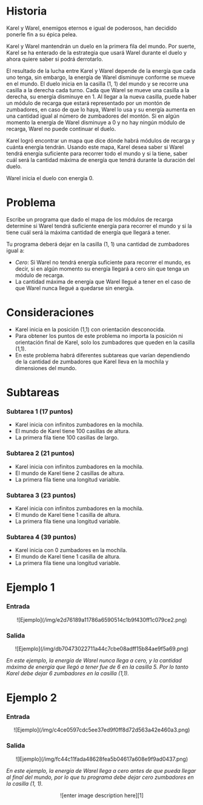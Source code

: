# Historia

Karel y Warel, enemigos eternos e igual de poderosos, han decidido ponerle fin a su épica pelea.

Karel y Warel mantendrán un duelo en la primera fila del mundo.  Por suerte, Karel se ha enterado de la estrategia que usará Warel  durante el duelo y ahora quiere saber si podrá derrotarlo. 

El resultado de la lucha entre Karel y Warel depende de la energía que cada uno tenga, sin embargo, la energía de Warel disminuye conforme se mueve en el mundo. El duelo inicia en la casilla (1, 1) del mundo y se recorre una casilla a la derecha cada turno. Cada que Warel se mueve una casilla a la derecha, su energía disminuye en 1. Al llegar a la nueva casilla, puede haber un módulo de recarga que estará representado por un montón de zumbadores, en caso de que lo haya, Warel lo usa y su energía aumenta en una cantidad igual al número de zumbadores del montón. Si en algún momento la energía de Warel disminuye a 0 y no hay ningún módulo de recarga, Warel no puede continuar el duelo.

Karel logró encontrar un mapa que dice dónde habrá módulos de recarga y cuánta energía tendrán.  Usando este mapa, Karel desea saber si Warel tendrá energía suficiente para recorrer todo el mundo y si la tiene, saber cuál será la cantidad máxima de energía que tendrá durante la duración del duelo.

Warel inicia el duelo con energía 0.

# Problema

Escribe un programa que dado el mapa de los módulos de recarga determine si Warel tendrá suficiente energía para recorrer el mundo y si la tiene cuál será la máxima cantidad de energía que llegará a tener.

Tu programa deberá dejar en la casilla (1, 1) una cantidad de zumbadores igual a:
+ *Cero*: Si Warel no tendrá energía suficiente para recorrer el mundo, es decir, si en algún momento su energía llegará a cero sin que tenga un módulo de recarga.
+ La cantidad máxima de energía que Warel llegué a tener en el caso de que Warel nunca llegué a quedarse sin energía.

# Consideraciones

+ Karel inicia en la posición (1,1) con orientación desconocida.
+ Para obtener los puntos de este problema no importa la posición ni orientación final de Karel, solo los zumbadores que queden en la casilla (1,1).
+ En este problema habrá diferentes subtareas que varían dependiendo de la cantidad de zumbadores que Karel lleva en la mochila y dimensiones del mundo.

# Subtareas

### Subtarea 1 (17 puntos)

+ Karel inicia con infinitos zumbadores en la mochila.
+ El mundo de Karel tiene 100 casillas de altura.
+ La primera fila tiene 100 casillas de largo.

### Subtarea 2 (21 puntos)

+ Karel inicia con infinitos zumbadores en la mochila.
+ El mundo de Karel tiene 2 casillas de altura.
+ La primera fila tiene una longitud variable.

### Subtarea 3 (23 puntos)

+ Karel inicia con infinitos zumbadores en la mochila.
+ El mundo de Karel tiene 1 casilla de altura.
+ La primera fila tiene una longitud variable.

### Subtarea 4 (39 puntos)

+ Karel inicia con 0 zumbadores en la mochila.
+ El mundo de Karel tiene 1 casilla de altura.
+ La primera fila tiene una longitud variable.

# Ejemplo 1

### Entrada

<center>![Ejemplo](/img/e2d76189a11786a6590514c1b9f430ff1c079ce2.png)</center>

### Salida

<center>![Ejemplo](/img/db70473022711a44c7cbe08adff15b84ae9f5a69.png)</center>

_En este ejemplo, la energía de Warel nunca llega a cero, y la cantidad máxima de energía que llegó a tener fue de 6 en la casilla 5. Por lo tanto Karel debe dejar 6 zumbadores en la casilla (1,1)._

# Ejemplo 2

### Entrada

<center>![Ejemplo](/img/c4ce0597cdc5ee37ed9f0ff8d72d563a42e460a3.png)</center>

### Salida

<center>![Ejemplo](/img/fc44c11fada48628fea5b04617a608e9f9ad0437.png)</center>

_En este ejemplo, la energía de Warel llega a cero antes de que pueda llegar al final del mundo, por lo que tu programa debe dejar cero zumbadores en la casilla (1, 1)._

<center>
![enter image description here][1]


  [1]: /img/9ae9bf57a33880c81e81541e150cb2d831dbb34e.jpeg
</center>